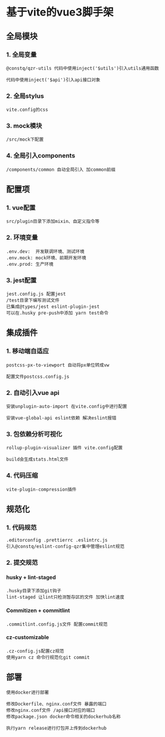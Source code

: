 # 基于vite的vue3脚手架

## 全局模块

### 1. 全局变量

    @constq/qzr-utils 代码中使用inject('$utils')引入utils通用函数

    代码中使用inject('$api')引入api接口对象

### 2. 全局stylus

    vite.config的css

### 3. mock模块

    /src/mock下配置

### 4. 全局引入components

    /components/common 自动全局引入 加common前缀

## 配置项

### 1. vue配置

    src/plugin目录下添加mixin、自定义指令等

### 2. 环境变量

    .env.dev:  开发联调环境、测试环境
    .env.mock: mock环境、前期开发环境
    .env.prod: 生产环境

### 3. jest配置
  
    jest.config.js 配置jest
    /test目录下编写测试文件
    已集成@types/jest eslint-plugin-jest
    可以在.husky pre-push中添加 yarn test命令

## 集成插件

### 1. 移动端自适应

    postcss-px-to-viewport 自动将px单位转成vw

    配置文件postcss.config.js

### 2. 自动引入vue api

    安装unplugin-auto-import 在vite.config中进行配置

    安装vue-global-api eslint依赖 解决eslint报错

### 3. 包依赖分析可视化

    rollup-plugin-visualizer 插件 vite.config配置

    build会生成stats.html文件

### 4. 代码压缩

    vite-plugin-compression插件

## 规范化

### 1. 代码规范

    .editorconfig .prettierrc .eslintrc.js
    引入@constq/eslint-config-qzr集中管理eslint规范

### 2. 提交规范

#### husky + lint-staged

    .husky目录下添加git钩子
    lint-staged 让lint只检测暂存区的文件 加快lint速度

#### Commitizen + commitlint

    .commitlint.config.js文件 配置commit规范

#### cz-customizable

    .cz-config.js配置cz规范
    使用yarn cz 命令行规范化git commit

## 部署

    使用docker进行部署

    修改Dockerfile、nginx.conf文件 暴露的端口
    修改nginx.conf文件 /api接口对应的端口
    修改package.json docker命令相关的dockerhub名称

    执行yarn release进行打包并上传到dockerhub
